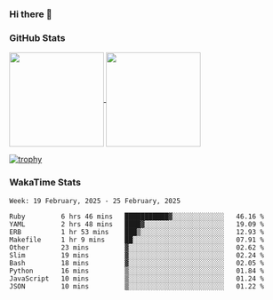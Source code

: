 ### Hi there 👋

### GitHub Stats

<a href="https://github.com/anuraghazra/github-readme-stats">
  <img align="center" height="170px" src="https://github-readme-stats.vercel.app/api/top-langs/?username=tksfjt1024&layout=compact&count_private=true&show_icons=true&show_icons=true&theme=graywhite" />
</a>
<a href="https://github.com/anuraghazra/github-readme-stats">
  <img align="center" height="170px" src="https://github-readme-stats.vercel.app/api?username=tksfjt1024&count_private=true&show_icons=true&show_icons=true&theme=graywhite" />
</a>

[![trophy](https://github-profile-trophy.vercel.app/?username=tksfjt1024)](https://github.com/ryo-ma/github-profile-trophy)

### WakaTime Stats

<!--START_SECTION:waka-->
```text
Week: 19 February, 2025 - 25 February, 2025

Ruby         6 hrs 46 mins   ███████████▓░░░░░░░░░░░░░   46.16 % 
YAML         2 hrs 48 mins   ████▓░░░░░░░░░░░░░░░░░░░░   19.09 % 
ERB          1 hr 53 mins    ███▒░░░░░░░░░░░░░░░░░░░░░   12.93 % 
Makefile     1 hr 9 mins     ██░░░░░░░░░░░░░░░░░░░░░░░   07.91 % 
Other        23 mins         ▓░░░░░░░░░░░░░░░░░░░░░░░░   02.62 % 
Slim         19 mins         ▓░░░░░░░░░░░░░░░░░░░░░░░░   02.24 % 
Bash         18 mins         ▓░░░░░░░░░░░░░░░░░░░░░░░░   02.05 % 
Python       16 mins         ▒░░░░░░░░░░░░░░░░░░░░░░░░   01.84 % 
JavaScript   10 mins         ▒░░░░░░░░░░░░░░░░░░░░░░░░   01.24 % 
JSON         10 mins         ▒░░░░░░░░░░░░░░░░░░░░░░░░   01.22 % 
```
<!--END_SECTION:waka-->
